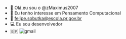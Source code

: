 - 👋 Olá,eu sou o @zMaximus2007
- 👀 Eu tenho interesse em Pensamento Computacional
- 📧 felipe.sobutka@escola.pr.gov.br
- 💻 Eu sou desenvolvedor
- 🇧🇷
 ![gmail](https://img.shields.io/badge/Gmail-D14836?style=for-the-badge&logo=gmail&logoColor=white)
